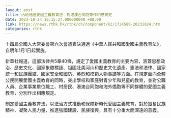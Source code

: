 ```yaml
---
layout: post
title: 內地通過愛國主義教育法　對港澳台同胞等作相應規定
date: 2023-10-24 16:15:27.000000000 +08:00
link: https://news.rthk.hk/rthk/ch/component/k2/1724589-20231024.htm
categories: rthk
---
```


十四屆全國人大常委會第六次會議表決通過《中華人民共和國愛國主義教育法》，自明年1月1日起實施。

新華社報道，這部法律共5章40條，規定了愛國主義教育的主要內容，涵蓋思想政治、歷史文化、國家象徵標誌、祖國壯美河山和歷史文化遺產、憲法和法律、國家統一和民族團結、國家安全和國防、英烈和模範人物事蹟等方面。在規定面向全體公民開展愛國主義教育的同時，突出學校和家庭對青少年和兒童的教育，並對公職人員、企業事業單位職工、村居民、港澳台同胞和海外僑胞等不同群體的愛國主義教育，分別作出相應規定。　　　

制定愛國主義教育法，以法治方式推動和保障新時代愛國主義教育，對於振奮民族精神、凝聚人民力量，推進強國建設、民族復興，具有十分重大而深遠的意義。
